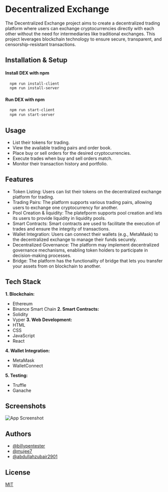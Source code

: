 
# Decentralized Exchange

The Decentralized Exchange project aims to create a decentralized trading platform where users can exchange cryptocurrencies directly with each other without the need for intermediaries like traditional exchanges. This project leverages blockchain technology to ensure secure, transparent, and censorship-resistant transactions.






## Installation & Setup

#### Install DEX with npm

```bash
  npm run install-client
  npm run install-server
```

#### Run DEX with npm

```bash
  npm run start-client
  npm run start-server
```




    
## Usage

* List their tokens for trading.
* View the available trading pairs and order book.
* Place buy or sell orders for the desired cryptocurrencies.
* Execute trades when buy and sell orders match.
* Monitor their transaction history and portfolio.
## Features

- Token Listing: Users can list their tokens on the decentralized exchange platform for trading.
- Trading Pairs: The platform supports various trading pairs, allowing users to exchange one cryptocurrency for another.
- Pool Creation & liquidity: The platefporm supports pool creation and lets its users to provide liquidity in liquidity pools.
- Smart Contracts: Smart contracts are used to facilitate the execution of trades and ensure the integrity of transactions.
- Wallet Integration: Users can connect their wallets (e.g., MetaMask) to the decentralized exchange to manage their funds securely.
- Decentralized Governance: The platform may implement decentralized governance mechanisms, enabling token holders to participate in decision-making processes.
- Bridge: The platform has the functionality of bridge that lets you transfer your assets from on blockchain to another.

## Tech Stack


**1. Blockchain:**
- Ethereum
- Binance Smart Chain
**2. Smart Contracts:** 
- Solidity
- Vyper
**3. Web Development:**
- HTML
- CSS
- JavaScript 
- React
    
**4. Wallet Integration:**
- MetaMask
- WalletConnect

**5. Testing:**
- Truffle
- Ganache


## Screenshots

![App Screenshot](https://via.placeholder.com/468x300?text=App+Screenshot+Here)


## Authors

- [@billypentester](https://www.github.com/billypentester)
- [@mujee7](https://www.github.com/mujee7)
- [@abdullahzubair2901](https://www.github.com/abdullahzubair2901)


## License

[MIT](https://choosealicense.com/licenses/mit/)

